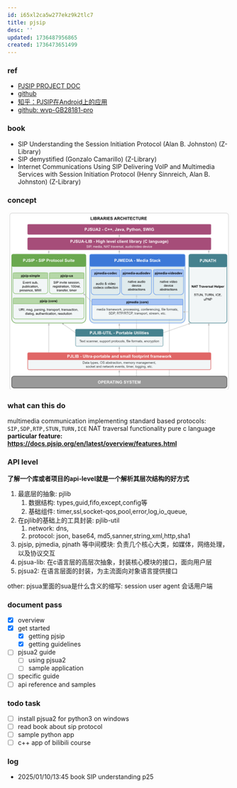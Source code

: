 ```yaml
---
id: i65xl2ca5w277ekz9k2tlc7
title: pjsip
desc: ''
updated: 1736487956865
created: 1736473651499
---
```


### ref
- [PJSIP PROJECT DOC](https://docs.pjsip.org/en/latest/overview/intro.html)
- [github](https://github.com/pjsip/pjproject?tab=readme-ov-file)
- [知乎：PJSIP在Android上的应用](https://zhuanlan.zhihu.com/p/688451265)
- [github: wvp-GB28181-pro](https://github.com/648540858/wvp-GB28181-pro?tab=readme-ov-file)

### book
- SIP Understanding the Session Initiation Protocol (Alan B. Johnston) (Z-Library)
- SIP demystified (Gonzalo Camarillo) (Z-Library)
- Internet Communications Using SIP Delivering VoIP and Multimedia Services with Session Initiation Protocol (Henry Sinnreich, Alan B. Johnston) (Z-Library)


### concept
![alt text](image-5.png)

### what can this do
multimedia communication
implementing standard based protocols: `SIP,SDP,RTP,STUN,TURN,ICE`
NAT traversal functionality
pure c language
**particular feature: https://docs.pjsip.org/en/latest/overview/features.html**


### API level
**了解一个库或者项目的api-level就是一个解析其层次结构的好方式**
1. 最底层的抽象: pjlib
   1. 数据结构: types,guid,fifo,except,config等
   2. 基础组件: timer,ssl,socket-qos,pool,error,log,io_queue,
2. 在pjlib的基础上的工具封装: pjlib-util
   1. network: dns,
   2. protocol: json, base64, md5,sanner,string,xml,http,sha1
3. pjsip, pjmedia, pjnath 等中间模块: 负责几个核心大类，如媒体，网络处理，以及协议交互
4. pjsua-lib: 在c语言层的高层次抽象，封装核心模块的接口，面向用户层
5. pjsua2: 在语言层面的封装，为主流面向对象语言提供接口

other: pjsua里面的sua是什么含义的缩写: session user agent 会话用户端

### document pass
- [x] overview
- [x] get started
  - [x] getting pjsip
  - [x] getting guidelines
- [ ] pjsua2 guide
  - [ ] using pjsua2
  - [ ] sample application
- [ ] specific guide
- [ ] api reference and samples

### todo task
- [ ] install pjsua2 for python3 on windows
- [ ] read book about sip protocol
- [ ] sample python app
- [ ] c++ app of bilibili course

### log
- 2025/01/10/13:45 book SIP understanding p25